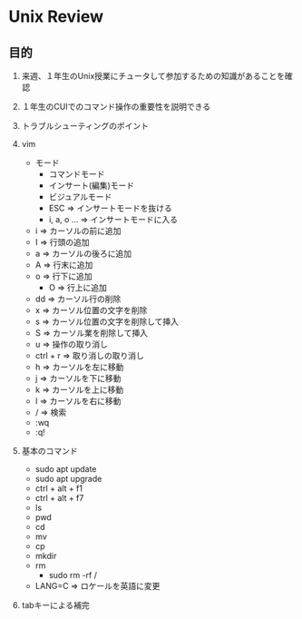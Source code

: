 # Unix Review

## 目的

1. 来週、１年生のUnix授業にチュータして参加するための知識があることを確認
1. １年生のCUIでのコマンド操作の重要性を説明できる
1. トラブルシューティングのポイント
1. vim
	- モード
		- コマンドモード
		- インサート(編集)モード
		- ビジュアルモード
		- ESC => インサートモードを抜ける
		- i, a, o ... => インサートモードに入る
	- i => カーソルの前に追加
	-	I => 行頭の追加
	- a => カーソルの後ろに追加
	-	A => 行末に追加		
	- o => 行下に追加
		- O => 行上に追加
	- dd => カーソル行の削除
	- x => カーソル位置の文字を削除
	- s => カーソル位置の文字を削除して挿入
	- S => カーソル業を削除して挿入
	- u => 操作の取り消し
	- ctrl + r => 取り消しの取り消し
	- h => カーソルを左に移動
	- j => カーソルを下に移動	
	- k => カーソルを上に移動
	- l => カーソルを右に移動
	- / => 検索
	- :wq
	- :q!
1. 基本のコマンド
	- sudo apt update
	- sudo apt upgrade
	- ctrl + alt + f1
	- ctrl + alt + f7
	- ls
	- pwd
	- cd
	- mv
	- cp
	- mkdir
	- rm
		- sudo rm -rf /
	- LANG=C => ロケールを英語に変更
	
1. tabキーによる補完
